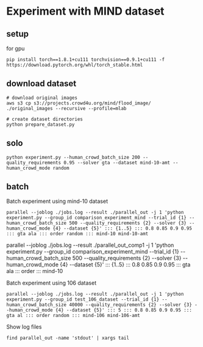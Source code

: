 # Experiment with MIND dataset

## setup
for gpu
```
pip install torch==1.8.1+cu111 torchvision==0.9.1+cu111 -f https://download.pytorch.org/whl/torch_stable.html
```

## download dataset
```
# download original images
aws s3 cp s3://projects.crowd4u.org/mind/flood_image/ ./original_images --recursive --profile=mlab

# create dataset directories
python prepare_dataset.py
```

## solo
```
python experiment.py --human_crowd_batch_size 200 --quality_requirements 0.95 --solver gta --dataset mind-10-amt --human_crowd_mode random
```

## batch

Batch experiment using mind-10 dataset
```
parallel --joblog ./jobs.log --result ./parallel_out -j 1 'python experiment.py --group_id comparison_experiment_mind --trial_id {1} --human_crowd_batch_size 500 --quality_requirements {2} --solver {3} --human_crowd_mode {4} --dataset {5}' ::: {1..5} ::: 0.8 0.85 0.9 0.95 ::: gta ala ::: order random ::: mind-10 mind-10-amt
```


parallel --joblog ./jobs.log --result ./parallel_out_comp1 -j 1 'python experiment.py --group_id comparison_experiment_mind --trial_id {1} --human_crowd_batch_size 500 --quality_requirements {2} --solver {3} --human_crowd_mode {4} --dataset {5}' ::: {1..5} ::: 0.8 0.85 0.9 0.95 ::: gta ala ::: order ::: mind-10


Batch experiment using 106 dataset
```
parallel --joblog ./jobs.log --result ./parallel_out -j 1 'python experiment.py --group_id test_106_dataset --trial_id {1} --human_crowd_batch_size 40000 --quality_requirements {2} --solver {3} --human_crowd_mode {4} --dataset {5}' ::: 5 ::: 0.8 0.85 0.9 0.95 ::: gta al ::: order random ::: mind-106 mind-106-amt
```

Show log files
```
find parallel_out -name 'stdout' | xargs tail
```
